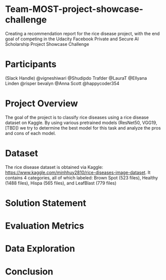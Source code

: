 # Team-MOST-project-showcase-challenge

Creating a recommendation report for the rice disease project, with the end goal of competing in the Udacity Facebook Private and Secure AI Scholarship Project Showcase Challenge


# Participants
(Slack Handle) @vigneshiwari @Shudipdo Trafder @LauraT @Ellyana Linden @risper bevalyn @Anna Scott @happycoder354


# Project Overview

The goal of the project is to classify rice diseases using a rice disease dataset on Kaggle. By using various pretrained models (ResNet50, VGG19, [TBD]) we try to determine the best model for this task and analyze the pros and cons of each model.


# Dataset

The rice disease dataset is obtained via Kaggle: https://www.kaggle.com/minhhuy2810/rice-diseases-image-dataset. 
It contains 4 categories, all of which labeled: Brown Spot (523 files), Healthy (1488 files), Hispa (565 files), and LeafBlast (779 files)




# Solution Statement




# Evaluation Metrics



# Data Exploration




# Conclusion

